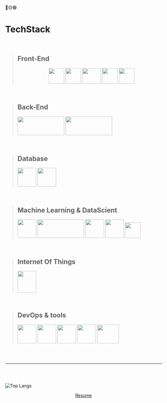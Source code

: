 🔴🟡🟢

<h1 >TechStack</h1>
<br/>

><h2>Front-End</h2>
><div style="margin-left: 100">
><img  src="https://sass-lang.com/assets/img/styleguide/seal-color-aef0354c.png"  width="50" height="50" />
><img src="https://www.solidjs.com/img/logo/without-wordmark/logo.png"  width="50" height="50" />
><img src="https://upload.wikimedia.org/wikipedia/commons/thumb/a/a7/React-icon.svg/2300px-React-icon.svg.png"  width="60" height="50" />
><img src="https://pbs.twimg.com/profile_images/1427375984475578389/jWzgho1b_400x400.png"  width="50" height="50" />
><img src="https://styles.redditmedia.com/t5_3fh1h/styles/communityIcon_wb4keznfn2t41.png"  width="50" height="50" />
></div>
 
 <br/>
  
 ><h2>Back-End</h2>
 ><div>
 ><img src="https://res.cloudinary.com/practicaldev/image/fetch/s--YbV36HLj--/c_imagga_scale,f_auto,fl_progressive,h_420,q_auto,w_1000/https://dev-to-uploads.s3.amazonaws.com/i/hpg6if7btrwilqkidqbe.png"  width="150" height="60" />
 ><img src="https://miro.medium.com/max/1000/0*gYeEWqnWqw8P-yuF.png"  width="150" height="60" />
 ></div>
  <br/>
  
><h2>Database</h2>
><div>
><img src="https://miro.medium.com/max/512/1*doAg1_fMQKWFoub-6gwUiQ.png"  width="60" height="60" />
><img src="https://miro.medium.com/max/300/1*R4c8lHBHuH5qyqOtZb3h-w.png"  width="60" height="60" />
></div>
<br/>

><h2>Machine Learning & DataScient</h2>
><div>
><img src="https://codelabs.developers.google.com/static/codelabs/tensorflowjs-object-detection/img/1aee0ede85885520.png" width="60" height="60"/>
><img src="https://user-images.githubusercontent.com/38581401/134487662-49733d45-2ba0-4c19-aa07-1f43fd35c453.png" width="150" height="60"/>
><img  src="http://sled.rs/art/tree_face.png" width="60" height="60"/>
><img src="https://avatars.githubusercontent.com/u/1562726?s=280&v=4" width="60" height="60"/>
><img src="https://avatars.githubusercontent.com/u/10342521?s=280&v=4"  width="50" height="50" />
></div>
<br/>

><h2>Internet Of Things</h2>
><div>
><img src="https://nodered.org/about/resources/media/node-red-hexagon.png" width="60" height="70"/>
></div>

<br/>

><h2>DevOps & tools</h2>
><div>
><img src="https://avatars.githubusercontent.com/u/18133?s=200&v=4" width="60" height="60"/>
><img src="https://www.docker.com/wp-content/uploads/2022/03/vertical-logo-monochromatic.png" width="60" height="60"/>
><img src="https://camo.githubusercontent.com/61e102d7c605ff91efedb9d7e47c1c4a07cef59d3e1da202fd74f4772122ca4e/68747470733a2f2f766974656a732e6465762f6c6f676f2e737667" width="60" height="60"/>
><img src="https://upload.wikimedia.org/wikipedia/commons/thumb/9/9a/Visual_Studio_Code_1.35_icon.svg/2048px-Visual_Studio_Code_1.35_icon.svg.png" width="60" height="60"/>
><img src="https://doc.rust-lang.org/cargo/images/Cargo-Logo-Small.png" height="60" width="70"/>
></div>

<br/>
<br/>
<hr/>
<br/>
<br/>

![Top Langs](https://github-readme-stats.vercel.app/api/top-langs/?username=myusername&theme=tokyonight)

<div align="center">
<a align="center" href="https://dose-products.netlify.app/" terget="_blank">Resume</a>
</div>

